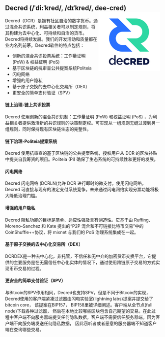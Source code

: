 ## Decred (/ˈdi:ˈkred/, /dɪˈkred/, dee-cred) <img style="float: right;" width="200" height="193" src="../images/fullcolorlogo2.png">

Decred（DCR）是拥有社区自治的数字货币。通过混合共识系统，利益相关者可以制定规则，将其构建为去中心化、可持续和自治的货币。Decred将持续发展。我们的开发活动和质量都在业内名列前茅。Decred软件的特点包括：

* 创新的混合共识投票系统：工作量证明 (PoW) & 权益证明 (PoS)
* 基于区块链的抗审查公共提案系统Politeia
* 闪电网络
* 增强的用户隐私
* 基于原子交换的去中心化交易所（DEX）
* 更安全的简单支付验证（SPV）

#### 链上治理-链上共识投票
Decred 使用创新的混合共识机制：工作量证明 (PoW) 和权益证明 (PoS) ，为利益相关者提供激活新的共识规则的决策制定权。可实现从一组规则无缝过渡到另一组规则，同时保持现有区块链生态的完整性。

#### 链下治理-Politeia提案系统
Decred 使用抗审查的基于区块链的公共提案系统，授权用户从 DCR 的区块补贴中提交自我筹资的项目。Politeia (Pi) 确保了生态系统的可持续性和更好的发展。

#### 闪电网络
Decred 闪电网络 (DCRLN)允许 DCR 进行即时的微支付。使用闪电网络，Decred 可直接与现有的法定支付系统竞争。未来通过闪电网络实现分票功能将极大降低治理门槛。

#### 增强的用户隐私
Decred 隐私功能的目标是简单、适应性强及具有创造性。它基于由 Ruffing、Moreno-Sanchez 和 Kate 提出的“P2P 混合和不可链接比特币交易”中的 CoinShuffle++协议，将 mixnet 与我们的 PoS 治理系统集成在一起。

#### 基于原子交换的去中心化交易所（DEX）
DCRDEX是一种去中心化，非托管，不信任和无中介的加密货币交换平台，它提供的主要服务是在无需信任中心化实体的情况下，通过使用跨链原子交易的方式实现币币交易的过程。

#### 更安全的简单支付验证（SPV）
与Bitcoin的SPV作用相同，Decred也支持SPV，但是不同于Bitcoin的实现，Decred使用的客户端紧凑过滤器由闪电实验室(lightning labs)提案并提交给了bitcoin core， 该提案在BIP157， BIP158里被详细阐述。客户端从全节点(full node)下载各种过滤器， 然后在本地比较哪些区块包含自己期望的交易。在此过程中客户端不向服务器端提交任何隐私数据。客户端不需要信任服务器端。因为客户端不向服务端发送任何隐私数据， 因此窃听者或者恶意的服务器端不知道客户端在查询哪些交易。





